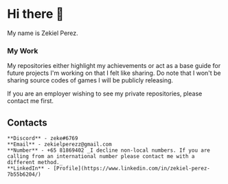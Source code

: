 # Hi there 👋
My name is Zekiel Perez. 

### My Work
My repositories either highlight my achievements or act as a base guide for future projects I'm working on that I felt like sharing. 
Do note that I won't be sharing source codes of games I will be publicly releasing.

If you are an employer wishing to see my private repositories, please contact me first.

## Contacts
```
**Discord** - zeke#6769
**Email** - zekielperezz@gmail.com
**Number** - +65 81869402 _I decline non-local numbers. If you are calling from an international number please contact me with a different method._
**LinkedIn** - [Profile](https://www.linkedin.com/in/zekiel-perez-7b55b6204/)
```


<!--
**zekeperez/zekeperez** is a ✨ _special_ ✨ repository because its `README.md` (this file) appears on your GitHub profile.

Here are some ideas to get you started:

- 🔭 I’m currently working on ...
- 🌱 I’m currently learning ...
- 👯 I’m looking to collaborate on ...
- 🤔 I’m looking for help with ...
- 💬 Ask me about ...
- 📫 How to reach me: ...
- 😄 Pronouns: ...
- ⚡ Fun fact: ...
-->
